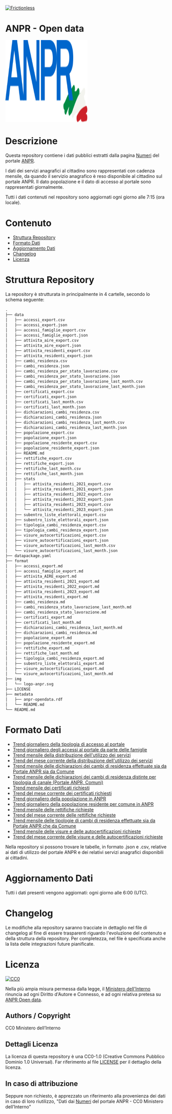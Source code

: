 [![Frictionless](https://github.com/italia/anpr-opendata/actions/workflows/frictionless.yaml/badge.svg)](https://repository.frictionlessdata.io/pages/dashboard.html?user=italia&repo=anpr-opendata&flow=frictionless)

# ANPR - Open data

<div align="left">
<img width="256" height="256" src="img/logo-anpr.svg">
</div>

# Descrizione

Questa repository contiene i dati pubblici estratti dalla pagina [Numeri](https://www.anagrafenazionale.interno.it/anpr/numeri/) del portale [ANPR](https://www.anagrafenazionale.interno.it/). 

I dati dei servizi anagrafici al cittadino sono rappresentati con cadenza mensile, da quando il servizio anagrafico è reso disponibile al cittadino sul portale ANPR.
Il dato popolazione e il dato di accesso al portale sono rappresentati giornalmente.

Tutti i dati contenuti nel repository sono aggiornati ogni giorno alle 7:15 (ora locale).

# Contenuto

- [Struttura Repository](#struttura-repository)
- [Formato Dati](#formato-dati)
- [Aggiornamento Dati](#aggiornamento-dati)
- [Changelog](#changelog)
- [Licenza](#licenza)

# Struttura Repository

La repository è strutturata in principalmente in 4 cartelle, secondo lo schema seguente:

```
.
├── data
│   ├── accessi_export.csv
│   ├── accessi_export.json
│   ├── accessi_famiglie_export.csv
│   ├── accessi_famiglie_export.json
│   ├── attivita_aire_export.csv
│   ├── attivita_aire_export.json
│   ├── attivita_residenti_export.csv
│   ├── attivita_residenti_export.json
│   ├── cambi_residenza.csv
│   ├── cambi_residenza.json
│   ├── cambi_residenza_per_stato_lavorazione.csv
│   ├── cambi_residenza_per_stato_lavorazione.json
│   ├── cambi_residenza_per_stato_lavorazione_last_month.csv
│   ├── cambi_residenza_per_stato_lavorazione_last_month.json
│   ├── certificati_export.csv
│   ├── certificati_export.json
│   ├── certificati_last_month.csv
│   ├── certificati_last_month.json
│   ├── dichiarazioni_cambi_residenza.csv
│   ├── dichiarazioni_cambi_residenza.json
│   ├── dichiarazioni_cambi_residenza_last_month.csv
│   ├── dichiarazioni_cambi_residenza_last_month.json
│   ├── popolazione_export.csv
│   ├── popolazione_export.json
│   ├── popolazione_residente_export.csv
│   ├── popolazione_residente_export.json
│   ├── README.md
│   ├── rettifiche_export.csv
│   ├── rettifiche_export.json
│   ├── rettifiche_last_month.csv
│   ├── rettifiche_last_month.json
│   ├── stats
│   │   ├── attivita_residenti_2021_export.csv
│   │   ├── attivita_residenti_2021_export.json
│   │   ├── attivita_residenti_2022_export.csv
│   │   ├── attivita_residenti_2022_export.json
│   │   ├── attivita_residenti_2023_export.csv
│   │   └── attivita_residenti_2023_export.json
│   ├── subentro_liste_elettorali_export.csv
│   ├── subentro_liste_elettorali_export.json
│   ├── tipologia_cambi_residenza_export.csv
│   ├── tipologia_cambi_residenza_export.json
│   ├── visure_autocertificazioni_export.csv
│   ├── visure_autocertificazioni_export.json
│   ├── visure_autocertificazioni_last_month.csv
│   └── visure_autocertificazioni_last_month.json
├── datapackage.yaml
├── format
│   ├── accessi_export.md
│   ├── accessi_famiglie_export.md
│   ├── attivita_AIRE_export.md
│   ├── attivita_residenti_2021_export.md
│   ├── attivita_residenti_2022_export.md
│   ├── attivita_residenti_2023_export.md
│   ├── attivita_residenti_export.md
│   ├── cambi_residenza.md
│   ├── cambi_residenza_stato_lavorazione_last_month.md
│   ├── cambi_residenza_stato_lavorazione.md
│   ├── certificati_export.md
│   ├── certificati_last_month.md
│   ├── dichiarazioni_cambi_residenza_last_month.md
│   ├── dichiarazioni_cambi_residenza.md
│   ├── popolazione_export.md
│   ├── popolazione_residente_export.md
│   ├── rettifiche_export.md
│   ├── rettifiche_last_month.md
│   ├── tipologia_cambi_residenza_export.md
│   ├── subentro_liste_elettorali_export.md
│   ├── visure_autocertificazioni_export.md
│   └── visure_autocertificazioni_last_month.md
├── img
│   └── logo-anpr.svg
├── LICENSE
├── metadata
│   ├── anpr-opendata.rdf
│   └── README.md
└── README.md
```

# Formato Dati

- [Trend giornaliero della tipologia di accesso al portale](https://github.com/italia/anpr-opendata/blob/main/format/accessi_export.md)
- [Trend giornaliero degli accessi al portale da parte delle famiglie](https://github.com/italia/anpr-opendata/blob/main/format/accessi_famiglie_export.md)
- [Trend mensile della distribuzione dell'utilizzo dei servizi](https://github.com/italia/anpr-opendata/blob/main/format/attivita_export.md)
- [Trend del mese corrente della distribuzione dell'utilizzo dei servizi](https://github.com/italia/anpr-opendata/blob/main/format/attivita_last_month.md)
- [Trend mensile delle dichiarazioni dei cambi di residenza effettuate sia da Portale ANPR sia da Comune](https://github.com/italia/anpr-opendata/blob/main/format/cambi_residenza.md)
- [Trend mensile delle dichiarazioni dei cambi di residenza distinte per tipologia di canale (Portale ANPR, Comuni)](https://github.com/italia/anpr-opendata/blob/main/format/cambi_residenza_canale_export.md)
- [Trend mensile dei certificati richiesti](https://github.com/italia/anpr-opendata/blob/main/format/certificati_export.md)
- [Trend del mese corrente dei certificati richiesti](https://github.com/italia/anpr-opendata/blob/main/format/certificati_last_month.md)
- [Trend giornaliero della popolazione in ANPR](https://github.com/italia/anpr-opendata/blob/main/format/popolazione_export.md)
- [Trend giornaliero della popolazione residente per comune in ANPR](https://github.com/italia/anpr-opendata/blob/main/format/popolazione_residente_export.md)
- [Trend mensile delle rettifiche richieste](https://github.com/italia/anpr-opendata/blob/main/format/rettifiche_export.md)
- [Trend del mese corrente delle rettifiche richieste](https://github.com/italia/anpr-opendata/blob/main/format/rettifiche_last_month.md)
- [Trend mensile delle tipologie di cambi di residenza effettuate sia da Portale ANPR che da Comune](https://github.com/italia/anpr-opendata/blob/main/format/tipologia_cambi_residenza_export.md)
- [Trend mensile delle visure e delle autocertificazioni richieste](https://github.com/italia/anpr-opendata/blob/main/format/visure_autocertificazioni_export.md)
- [Trend del mese corrente delle visure e delle autocertificazioni richieste](https://github.com/italia/anpr-opendata/blob/main/format/visure_autocertificazioni_last_month.md)

Nella repository si possono trovare le tabelle, in formato .json e .csv, relative ai dati di utilizzo del portale ANPR e dei relativi servizi anagrafici disponibili ai cittadini.

# Aggiornamento Dati

Tutti i dati presenti vengono aggiornati: ogni giorno alle 6:00 (UTC).

# Changelog

Le modifiche alla repository saranno tracciate in dettaglio nel file di changelog al fine di essere trasparenti riguardo l'evoluzione del contenuto e della struttura della repository. Per completezza, nel file è specificata anche la lista delle integrazioni future pianificate.

# Licenza 

<p xmlns:dct="http://purl.org/dc/terms/" xmlns:vcard="http://www.w3.org/2001/vcard-rdf/3.0#">
  <a rel="license"
     href="http://creativecommons.org/publicdomain/zero/1.0/">
    <img src="http://i.creativecommons.org/p/zero/1.0/88x31.png" style="border-style: none;" alt="CC0" />
  </a>
  <br />

Nella più ampia misura permessa dalla legge, il [Ministero dell'Interno](https://www.interno.gov.it/it) rinuncia ad ogni Diritto d'Autore e Connesso, e ad ogni relativa pretesa su [ANPR Open data](https://github.com/italia/anpr-opendata).

## Authors / Copyright

CC0 Ministero dell’Interno

## Dettagli Licenza

La licenza di questa repository è una CC0-1.0 (Creative Commons Pubblico Dominio 1.0 Universal).
Far riferimento al file [LICENSE](https://github.com/italia/anpr-opendata/blob/main/LICENSE) per il dettaglio della licenza.

## In caso di attribuzione

Seppure non richiesto, è apprezzato un riferimento alla provenienza dei dati in caso di loro riutilizzo, "Dati dai [Numeri](https://www.anagrafenazionale.interno.it/anpr/numeri/) del portale ANPR - CC0 Ministero dell’Interno"
